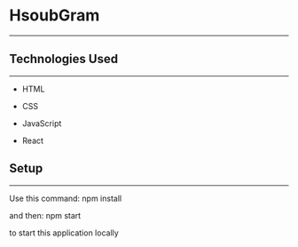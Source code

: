 <h1>HsoubGram</h1>
<hr><h2>Technologies Used</h2>
<hr><ul>
<li>HTML</li>
</ul><ul>
<li>CSS</li>
</ul><ul>
<li>JavaScript</li>
</ul><ul>
<li>React</li>
</ul><h2>Setup</h2>
<hr><p>Use this command:
npm install</p>
<p>and then:
npm start</p>
<p>to start this application locally</p>